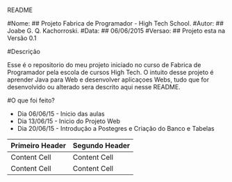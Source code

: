 README

#Nome: 
	## Projeto Fabrica de Programador - High Tech School.
#Autor:
	## Joabe G. Q. Kachorroski.
#Data:
	## 06/06/2015 
#Versao:
	## Projeto esta na Versão 0.1 

#Descrição 

Esse é o repositorio do meu projeto iniciado no curso de Fabrica de Programador
pela escola de cursos High Tech. O intuito desse projeto é aprender Java para Web
e desenvolver aplicaçoes Webs, tudo que for desenvolvido ou alterado sera descrito 
aqui nesse README.

#O que foi feito?
* Dia 06/06/15 - Inicio das aulas
* Dia 13/06/15 - Inicio do Projeto Web
* Dia 20/06/15 - Introdução a Postegres e Criação do Banco e Tabelas

| Primeiro Header | Segundo Header |
| ------------- | ------------- |
| Content Cell  | Content Cell  |
| Content Cell  | Content Cell  |
